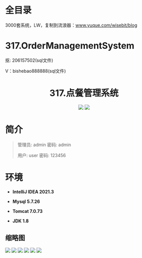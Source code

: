 # 全目录

3000套系统，LW，复制到流浪器：www.yuque.com/wisebit/blog

# 317.OrderManagementSystem

<p>抠: 206157502(sql文件)</p>
<p>V：bishebao888888(sql文件)</p>

<p><h1 align="center">317.点餐管理系统</h1></p>


<p align="center">
	<img src="https://img.shields.io/badge/jdk-1.8-orange.svg"/>
    <img src="https://img.shields.io/badge/Swing-5.x-lightgrey.svg"/>
</p>

# 简介
>
> 
>
> 管理员: admin   密码: admin
>
> 用户: user   密码: 123456
>

# 环境

- <b>IntelliJ IDEA 2021.3</b>

- <b>Mysql 5.7.26</b>

- <b>Tomcat 7.0.73</b>

- <b>JDK 1.8</b>




## 缩略图

![](https://bitwise.oss-cn-heyuan.aliyuncs.com/2024/9/10/aa376c88-ef8c-4e6e-9a03-4bb916adb7ee.png)
![](https://bitwise.oss-cn-heyuan.aliyuncs.com/2024/9/10/b9565c5e-aeb7-461e-a461-7e37878dfc0f.png)
![](https://bitwise.oss-cn-heyuan.aliyuncs.com/2024/9/10/4ee92caf-948a-438c-a88b-076c71b298b2.png)
![](https://bitwise.oss-cn-heyuan.aliyuncs.com/2024/9/10/0dc8c6fe-b3f5-4646-ab54-1861287ee3d5.png)
![](https://bitwise.oss-cn-heyuan.aliyuncs.com/2024/9/10/77a25b75-b5dd-4013-87e7-38990f6c3fbf.png)
![](https://bitwise.oss-cn-heyuan.aliyuncs.com/2024/9/10/5505b491-73c0-4826-95c3-72f2330fcd5f.png)



